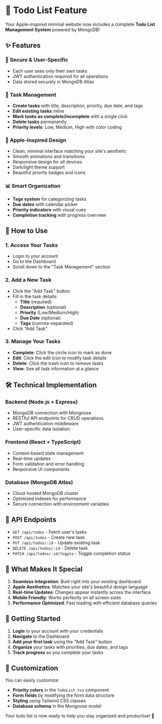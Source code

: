 # 🎯 Todo List Feature

Your Apple-inspired minimal website now includes a complete **Todo List Management System** powered by MongoDB!

## ✨ **Features**

### 🔐 **Secure & User-Specific**
- Each user sees only their own tasks
- JWT authentication required for all operations
- Data stored securely in MongoDB Atlas

### 📝 **Task Management**
- **Create tasks** with title, description, priority, due date, and tags
- **Edit existing tasks** inline
- **Mark tasks as complete/incomplete** with a single click
- **Delete tasks** permanently
- **Priority levels**: Low, Medium, High with color coding

### 🎨 **Apple-Inspired Design**
- Clean, minimal interface matching your site's aesthetic
- Smooth animations and transitions
- Responsive design for all devices
- Dark/light theme support
- Beautiful priority badges and icons

### 📊 **Smart Organization**
- **Tags system** for categorizing tasks
- **Due dates** with calendar picker
- **Priority indicators** with visual cues
- **Completion tracking** with progress overview

## 🚀 **How to Use**

### 1. **Access Your Tasks**
- Login to your account
- Go to the Dashboard
- Scroll down to the "Task Management" section

### 2. **Add a New Task**
- Click the "Add Task" button
- Fill in the task details:
  - **Title** (required)
  - **Description** (optional)
  - **Priority** (Low/Medium/High)
  - **Due Date** (optional)
  - **Tags** (comma-separated)
- Click "Add Task"

### 3. **Manage Your Tasks**
- **Complete**: Click the circle icon to mark as done
- **Edit**: Click the edit icon to modify task details
- **Delete**: Click the trash icon to remove tasks
- **View**: See all task information at a glance

## 🛠 **Technical Implementation**

### **Backend (Node.js + Express)**
- MongoDB connection with Mongoose
- RESTful API endpoints for CRUD operations
- JWT authentication middleware
- User-specific data isolation

### **Frontend (React + TypeScript)**
- Context-based state management
- Real-time updates
- Form validation and error handling
- Responsive UI components

### **Database (MongoDB Atlas)**
- Cloud-hosted MongoDB cluster
- Optimized indexes for performance
- Secure connection with environment variables

## 🔄 **API Endpoints**

- `GET /api/todos` - Fetch user's tasks
- `POST /api/todos` - Create new task
- `PUT /api/todos/:id` - Update existing task
- `DELETE /api/todos/:id` - Delete task
- `PATCH /api/todos/:id/toggle` - Toggle completion status

## 🌟 **What Makes It Special**

1. **Seamless Integration**: Built right into your existing dashboard
2. **Apple Aesthetics**: Matches your site's beautiful design language
3. **Real-time Updates**: Changes appear instantly across the interface
4. **Mobile Friendly**: Works perfectly on all screen sizes
5. **Performance Optimized**: Fast loading with efficient database queries

## 🎯 **Getting Started**

1. **Login** to your account with your credentials
2. **Navigate** to the Dashboard
3. **Add your first task** using the "Add Task" button
4. **Organize** your tasks with priorities, due dates, and tags
5. **Track progress** as you complete your tasks

## 🔧 **Customization**

You can easily customize:
- **Priority colors** in the `TodoList.tsx` component
- **Form fields** by modifying the form data structure
- **Styling** using Tailwind CSS classes
- **Database schema** in the Mongoose model

Your todo list is now ready to help you stay organized and productive! 🎉

